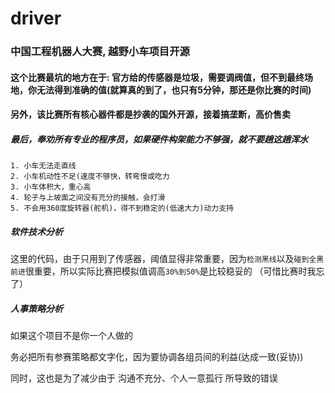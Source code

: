 # driver

### 中国工程机器人大赛, 越野小车项目开源

#### 这个比赛最坑的地方在于: 官方给的传感器是垃圾，需要调阀值，但不到最终场地，你无法得到准确的值(就算真的到了，也只有5分钟，那还是你比赛的时间)

#### 另外，该比赛所有核心器件都是抄袭的国外开源，接着搞垄断，高价售卖

##### 最后，奉劝所有专业的程序员，如果硬件构架能力不够强，就不要趟这趟浑水

```
1. 小车无法走直线
2. 小车机动性不足(速度不够快，转弯慢或吃力
3. 小车体积大，重心高
4. 轮子与上坡面之间没有充分的接触，会打滑
5. 不会用360度旋转器(舵机)，得不到稳定的(低速大力)动力支持
```

##### 软件技术分析

这里的代码，由于只用到了传感器，阈值显得非常重要，因为`检测黑线`以及`碰到全黑前进`很重要，所以实际比赛把模拟值调高`30%到50%`是比较稳妥的 （可惜比赛时我忘了）

##### 人事策略分析

如果这个项目不是你一个人做的

务必把所有参赛策略都文字化，因为要协调各组员间的利益(达成一致(妥协))

同时，这也是为了减少由于 沟通不充分、个人一意孤行 所导致的错误
